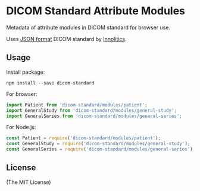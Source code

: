 # DICOM Standard Attribute Modules

Metadata of attribute modules in DICOM standard for browser use.

Uses [JSON format][1] DICOM standard by [Innolitics][2].

## Usage

Install package:

    npm install --save dicom-standard

For browser:

```javascript
import Patient from 'dicom-standard/modules/patient';
import GeneralStudy from 'dicom-standard/modules/general-study';
import GeneralSeries from 'dicom-standard/modules/general-series';
```

For Node.js:

```javascript
const Patient = require('dicom-standard/modules/patient');
const GeneralStudy = require('dicom-standard/modules/general-study');
const GeneralSeries = require('dicom-standard/modules/general-series');
```

## License

(The MIT License)

[1]: https://github.com/innolitics/dicom-standard
[2]: https://github.com/innolitics
